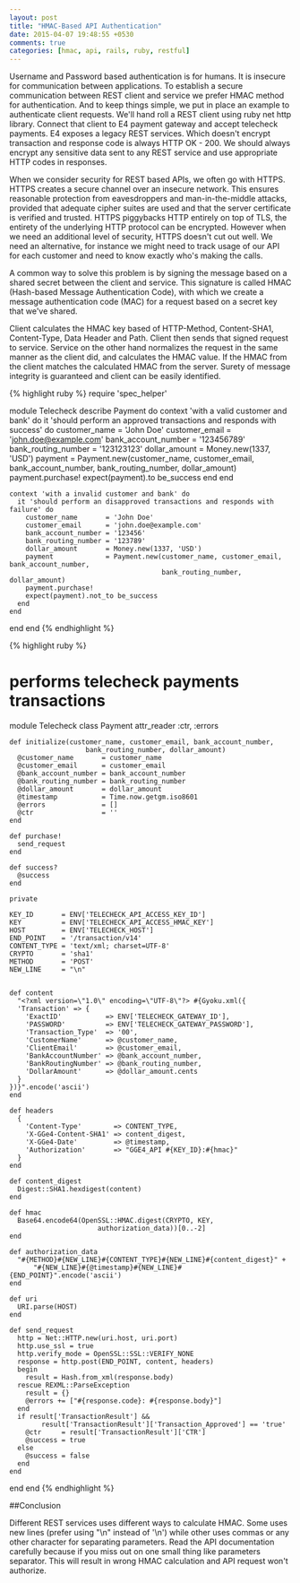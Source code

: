 ```yaml
---
layout: post
title: "HMAC-Based API Authentication"
date: 2015-04-07 19:48:55 +0530
comments: true
categories: [hmac, api, rails, ruby, restful]
---
```


Username and Password based authentication is for humans. It is insecure for
communication between applications. To establish a secure communication between
REST client and service we prefer HMAC method for authentication. And to keep
things simple,  we put in place an example to authenticate client requests.
We'll hand roll a REST client using ruby net http library. Connect that client
to E4 payment gateway and accept telecheck payments. E4 exposes a legacy REST
services. Which doesn't encrypt transaction and response code is always
HTTP OK - 200. We should always encrypt any sensitive data sent to any REST
service and use appropriate HTTP codes in responses.

When we consider security for REST based APIs, we often go with HTTPS. HTTPS
creates a secure channel over an insecure network. This ensures reasonable
protection from eavesdroppers and man-in-the-middle attacks, provided that
adequate cipher suites are used and that the server certificate is verified
and trusted. HTTPS piggybacks HTTP entirely on top of TLS, the entirety of
the underlying HTTP protocol can be encrypted. However when we need an
additional level of security, HTTPS doesn't cut out well. We need an
alternative, for instance we might need to track usage of our API for each
customer and need to know exactly who's making the calls.

A common way to solve this problem is by signing the message based on a shared
secret between the client and service. This signature is called HMAC
(Hash-based Message Authentication Code), with which we create a message
authentication code (MAC) for a request based on a secret key that we've shared.

Client calculates the HMAC key based of HTTP-Method, Content-SHA1, Content-Type,
Data Header and Path. Client then sends that signed request to service. Service
on the other hand normalizes the request in the same manner as the client did,
and calculates the HMAC value. If the HMAC from the client matches the
calculated HMAC from the server. Surety of message integrity is guaranteed and
client can be easily identified.

{% highlight ruby %}
require 'spec_helper'
 
module Telecheck
  describe Payment do
    context 'with a valid customer and bank' do
      it 'should perform an approved transactions and responds with success' do
        customer_name       = 'John Doe'
        customer_email      = 'john.doe@example.com'
        bank_account_number = '123456789'
        bank_routing_number = '123123123'
        dollar_amount       = Money.new(1337, 'USD')
        payment             = Payment.new(customer_name, customer_email, bank_account_number,
                                          bank_routing_number, dollar_amount)
        payment.purchase!
        expect(payment).to be_success
      end
    end
 
    context 'with a invalid customer and bank' do
      it 'should perform an disapproved transactions and responds with failure' do
        customer_name       = 'John Doe'
        customer_email      = 'john.doe@example.com'
        bank_account_number = '123456'
        bank_routing_number = '123789'
        dollar_amount       = Money.new(1337, 'USD')
        payment             = Payment.new(customer_name, customer_email, bank_account_number,
                                          bank_routing_number, dollar_amount)
        payment.purchase!
        expect(payment).not_to be_success
      end
    end
  end
end
{% endhighlight %}

{% highlight ruby %}
# performs telecheck payments transactions
 
module Telecheck
  class Payment
    attr_reader :ctr, :errors
 
    def initialize(customer_name, customer_email, bank_account_number,
                       bank_routing_number, dollar_amount)
      @customer_name       = customer_name
      @customer_email      = customer_email
      @bank_account_number = bank_account_number
      @bank_routing_number = bank_routing_number
      @dollar_amount       = dollar_amount
      @timestamp           = Time.now.getgm.iso8601
      @errors              = []
      @ctr                 = ''
    end
 
    def purchase!
      send_request
    end
 
    def success?
      @success
    end
 
    private
 
    KEY_ID       = ENV['TELECHECK_API_ACCESS_KEY_ID']
    KEY          = ENV['TELECHECK_API_ACCESS_HMAC_KEY']
    HOST         = ENV['TELECHECK_HOST']
    END_POINT    = '/transaction/v14'
    CONTENT_TYPE = 'text/xml; charset=UTF-8'
    CRYPTO       = 'sha1'
    METHOD       = 'POST'
    NEW_LINE     = "\n"
 
 
    def content
      "<?xml version=\"1.0\" encoding=\"UTF-8\"?> #{Gyoku.xml({
      'Transaction' => {
        'ExactID'           => ENV['TELECHECK_GATEWAY_ID'],
        'PASSWORD'          => ENV['TELECHECK_GATEWAY_PASSWORD'],
        'Transaction_Type'  => '00',
        'CustomerName'      => @customer_name,
        'ClientEmail'       => @customer_email,
        'BankAccountNumber' => @bank_account_number,
        'BankRoutingNumber' => @bank_routing_number,
        'DollarAmount'      => @dollar_amount.cents
      }
    })}".encode('ascii')
    end
 
    def headers
      {
        'Content-Type'        => CONTENT_TYPE,
        'X-GGe4-Content-SHA1' => content_digest,
        'X-GGe4-Date'         => @timestamp,
        'Authorization'       => "GGE4_API #{KEY_ID}:#{hmac}"
      }
    end
 
    def content_digest
      Digest::SHA1.hexdigest(content)
    end
 
    def hmac
      Base64.encode64(OpenSSL::HMAC.digest(CRYPTO, KEY, 
                          authorization_data))[0..-2]
    end
 
    def authorization_data
      "#{METHOD}#{NEW_LINE}#{CONTENT_TYPE}#{NEW_LINE}#{content_digest}" + 
          "#{NEW_LINE}#{@timestamp}#{NEW_LINE}#{END_POINT}".encode('ascii')
    end
 
    def uri
      URI.parse(HOST)
    end
 
    def send_request
      http = Net::HTTP.new(uri.host, uri.port)
      http.use_ssl = true
      http.verify_mode = OpenSSL::SSL::VERIFY_NONE
      response = http.post(END_POINT, content, headers)
      begin
        result = Hash.from_xml(response.body)
      rescue REXML::ParseException
        result = {}
        @errors += ["#{response.code}: #{response.body}"]
      end
      if result['TransactionResult'] && 
            result['TransactionResult']['Transaction_Approved'] == 'true'
        @ctr     = result['TransactionResult']['CTR']
        @success = true
      else
        @success = false
      end
    end
  end
end
{% endhighlight %}

##Conclusion

Different REST services uses different ways to calculate HMAC. Some uses new lines 
(prefer using "\n" instead of '\n') while other uses commas or any other character 
for separating parameters. Read the API documentation carefully because if you miss 
out on one small thing like parameters separator. This will result in wrong HMAC 
calculation and API request won't authorize.
